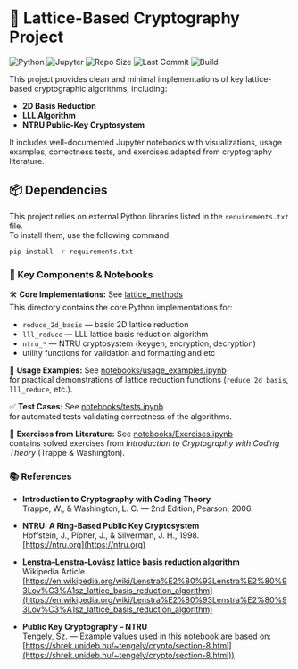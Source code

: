 # 🔐 Lattice-Based Cryptography Project

![Python](https://img.shields.io/badge/python-3.10%2B-blue)
![Jupyter](https://img.shields.io/badge/jupyter-notebooks-orange)
![Repo Size](https://img.shields.io/github/repo-size/SanyaKor/Cryptanalysis)
![Last Commit](https://img.shields.io/github/last-commit/SanyaKor/Cryptanalysis)
![Build](https://github.com/SanyaKor/Cryptanalysis/actions/workflows/build.yml/badge.svg)

This project provides clean and minimal implementations of key lattice-based cryptographic algorithms, including:

- **2D Basis Reduction**
- **LLL Algorithm**
- **NTRU Public-Key Cryptosystem**

It includes well-documented Jupyter notebooks with visualizations, usage examples, correctness tests, and exercises adapted from cryptography literature.

## 📦 Dependencies

This project relies on external Python libraries listed in the `requirements.txt` file.  
To install them, use the following command:

```bash
pip install -r requirements.txt
```
### 🔗 Key Components & Notebooks

🛠️ **Core Implementations:** See [lattice_methods](lattice_methods)  
This directory contains the core Python implementations for:
- `reduce_2d_basis` — basic 2D lattice reduction
- `lll_reduce` — LLL lattice basis reduction algorithm
- `ntru_*` — NTRU cryptosystem (keygen, encryption, decryption)
- utility functions for validation and formatting and etc

📘 **Usage Examples:** See [notebooks/usage_examples.ipynb](notebooks/usage_examples.ipynb)  
for practical demonstrations of lattice reduction functions (`reduce_2d_basis`, `lll_reduce`, etc.).

✅ **Test Cases:** See [notebooks/tests.ipynb](notebooks/tests.ipynb)  
for automated tests validating correctness of the algorithms.

📝 **Exercises from Literature:** See [notebooks/Exercises.ipynb](notebooks/Exercises.ipynb)  
contains solved exercises from *Introduction to Cryptography with Coding Theory* (Trappe & Washington).


### 📚 References

- **Introduction to Cryptography with Coding Theory**  
  Trappe, W., & Washington, L. C. — 2nd Edition, Pearson, 2006.

- **NTRU: A Ring-Based Public Key Cryptosystem**  
  Hoffstein, J., Pipher, J., & Silverman, J. H., 1998.  
  [https://ntru.org](https://ntru.org)

- **Lenstra–Lenstra–Lovász lattice basis reduction algorithm**  
  Wikipedia Article.  
  [https://en.wikipedia.org/wiki/Lenstra%E2%80%93Lenstra%E2%80%93Lov%C3%A1sz_lattice_basis_reduction_algorithm](https://en.wikipedia.org/wiki/Lenstra%E2%80%93Lenstra%E2%80%93Lov%C3%A1sz_lattice_basis_reduction_algorithm)

- **Public Key Cryptography – NTRU**  
  Tengely, Sz. — Example values used in this notebook are based on:  
  [https://shrek.unideb.hu/~tengely/crypto/section-8.html](https://shrek.unideb.hu/~tengely/crypto/section-8.html))

